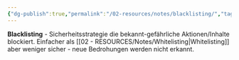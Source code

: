```yaml
---
{"dg-publish":true,"permalink":"/02-resources/notes/blacklisting/","tags":["sicherheit/strategie","filter/verbieten","it-sicherheit"],"noteIcon":"","updated":"2025-09-05T10:12:28.000+02:00"}
---
```



**Blacklisting** - Sicherheitsstrategie die bekannt-gefährliche Aktionen/Inhalte blockiert.
Einfacher als [[02 - RESOURCES/Notes/Whitelisting\|Whitelisting]] aber weniger sicher - neue Bedrohungen werden nicht erkannt.